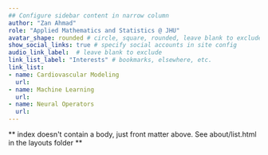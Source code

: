 ```yaml
---
## Configure sidebar content in narrow column
author: "Zan Ahmad"
role: "Applied Mathematics and Statistics @ JHU"
avatar_shape: rounded # circle, square, rounded, leave blank to exclude
show_social_links: true # specify social accounts in site config
audio_link_label:  # leave blank to exclude
link_list_label: "Interests" # bookmarks, elsewhere, etc.
link_list:
- name: Cardiovascular Modeling
  url: 
- name: Machine Learning
  url: 
- name: Neural Operators
  url: 
---
```


** index doesn't contain a body, just front matter above.
See about/list.html in the layouts folder **
